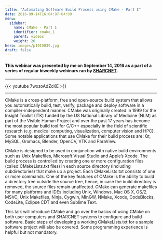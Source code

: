 ```yaml
---
title: "Automating Software Build Process using CMake - Part I"
date: 2016-09-14T16:04:07-04:00
menu:
  sidebar:
    name: CMake - Part I
    identifier: cmake_1
    parent: videos
    weight: 20
hero: images/p1010039.jpg
draft: false
---
```

#### This webinar was presented by me on September 14, 2016 as a part of a series of regular biweekly webinars ran by [SHARCNET](https://sharcnet.ca).
---
{{< youtube 7wxzoAdZcKE >}}

---
CMake is a cross-platform, free and open-source build system that allows you automatically build, test, verify, package and deploy software in a compiler-independent manner. CMake was originally created in 1999 for the Insight Toolkit (ITK) funded by the US National Library of Medicine (NLM) as part of the Visible Human Project and over the past 17 years has become the most popular build tool for C/C++ especially in the field of scientific research (e.g. medical computing, visualization, computer vision and HPC). Some notable applications that use CMake for their build process are: Qt, MySQL, Gromacs, Blender, OpenCV, VTK and ParaView.

CMake is designed to be used in conjunction with native build environments such as Unix Makefiles, Microsoft Visual Studio and Apple’s Xcode. The build process is controlled by creating one or more configuration files (called CMakeLists.txt files) in each source directory (including subdirectories) that make up a project. Each CMakeLists.txt consists of one or more commands. One of the key features of CMake is the ability to build a directory tree outside the source tree, hence, in case the build directory is removed, the source files remain unaffected. CMake can generate makefiles for many platforms and IDEs including Unix, Windows, Mac OS X, OS/2, MSVC, Unix Makefiles, Ninja, Cygwin, MinGW, NMake, Xcode, CodeBlocks, CodeLite, Eclipse CDT and even Sublime Text.

This talk will introduce CMake and go over the basics of using CMake on both user computers and SHARCNET systems to configure and build software. Basic steps of developing a working CMakeLists.txt for a sample software project will also be covered. Some programming experience is helpful but not mandatory.
